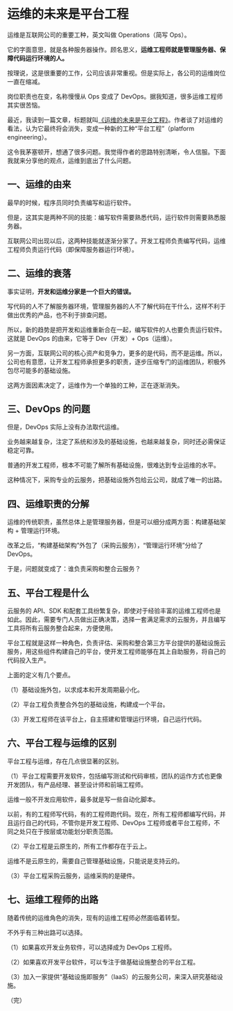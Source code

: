 # 运维的未来是平台工程

运维是互联网公司的重要工种，英文叫做 Operations（简写 Ops）。

它的字面意思，就是各种服务器操作。顾名思义，**运维工程师就是管理服务器、保障代码运行环境的人。**

按理说，这是很重要的工作，公司应该非常重视。但是实际上，各公司的运维岗位一直在缩减。

岗位职责也在变，名称慢慢从 Ops 变成了 DevOps。据我知道，很多运维工程师其实很苦恼。

最近，我读到一篇文章，标题就叫[《运维的未来是平台工程》](https://charity.wtf/2022/09/30/the-future-of-ops-is-platform-engineering/)。作者谈了对运维的看法，认为它最终将会消失，变成一种新的工种“平台工程”（platform engineering）。

这令我茅塞顿开，想通了很多问题。我觉得作者的思路特别清晰，令人信服。下面我就来分享他的观点，运维到底出了什么问题。

## 一、运维的由来

最早的时候，程序员同时负责编写和运行软件。

但是，这其实是两种不同的技能：编写软件需要熟悉代码，运行软件则需要熟悉服务器。

互联网公司出现以后，这两种技能就逐渐分家了。开发工程师负责编写代码，运维工程师负责运行代码（即保障服务器运行环境）。

## 二、运维的衰落

事实证明，**开发和运维分家是一个巨大的错误。**

写代码的人不了解服务器环境，管理服务器的人不了解代码在干什么，这样不利于做出优秀的产品，也不利于排查问题。

所以，新的趋势是把开发和运维重新合在一起，编写软件的人也要负责运行软件。这就是 DevOps 的由来，它等于 Dev（开发）+ Ops（运维）。

另一方面，互联网公司的核心资产和竞争力，更多的是代码，而不是运维。所以，公司也有意愿，让开发工程师承担更多的职责，逐步压缩专门的运维团队，积极外包尽可能多的基础设施。

这两方面因素决定了，运维作为一个单独的工种，正在逐渐消失。

## 三、DevOps 的问题

但是，DevOps 实际上没有办法取代运维。

业务越来越复杂，注定了系统和涉及的基础设施，也越来越复杂，同时还必需保证稳定可靠。

普通的开发工程师，根本不可能了解所有基础设施，很难达到专业运维的水平。

这种情况下，采购专业的云服务，把基础设施外包给云公司，就成了唯一的出路。

## 四、运维职责的分解

运维的传统职责，虽然总体上是管理服务器，但是可以细分成两方面：构建基础架构 + 管理运行环境。

改革之后，“构建基础架构”外包了（采购云服务），“管理运行环境”分给了 DevOps。

于是，问题就变成了：谁负责采购和整合云服务？

## 五、平台工程是什么

云服务的 API、SDK 和配套工具纷繁复杂，即使对于经验丰富的运维工程师也是如此。因此，需要专门人员做出正确决策，选择一套满足需求的云服务，并且编写工具将所有云服务整合起来，方便使用。

平台工程就是这样一种角色，负责评估、采购和整合第三方平台提供的基础设施云服务，用这些组件构建自己的平台，使开发工程师能够在其上自助服务，将自己的代码投入生产。

上面的定义有几个要点。

（1）基础设施外包，以求成本和开发周期最小化。

（2）平台工程负责整合外包的基础设施，构建成一个平台。

（3）开发工程师在该平台上，自主搭建和管理运行环境，自己运行代码。

## 六、平台工程与运维的区别

平台工程与运维，存在几点很显著的区别。

（1）平台工程需要开发软件，包括编写测试和代码审核，团队的运作方式也更像开发团队，有产品经理、甚至设计师和前端工程师。

运维一般不开发应用软件，最多就是写一些自动化脚本。

以前，有的工程师写代码，有的工程师跑代码。现在，所有工程师都编写代码，并且运行自己的代码，不管你是开发工程师、DevOps 工程师或者平台工程师，不同之处只在于按层或功能划分职责范围。

（2）平台工程是云原生的，所有工作都存在于云上。

运维不是云原生的，需要自己管理基础设施，只能说是支持云的。

（3）平台工程采购云服务，运维采购的是硬件。

## 七、运维工程师的出路

随着传统的运维角色的消失，现有的运维工程师必然面临着转型。

不外乎有三种出路可以选择。

（1）如果喜欢开发业务软件，可以选择成为 DevOps 工程师。

（2）如果喜欢开发平台软件，可以专注于做基础设施整合的平台工程。

（3）加入一家提供“基础设施即服务”（IaaS）的云服务公司，来深入研究基础设施。

（完）
